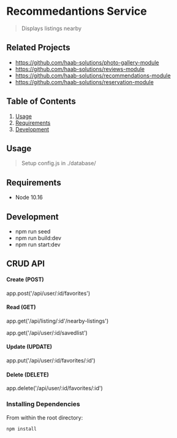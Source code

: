 # Recommedantions Service

> Displays listings nearby

## Related Projects

  - https://github.com/haab-solutions/photo-gallery-module
  - https://github.com/haab-solutions/reviews-module
  - https://github.com/haab-solutions/recommendations-module
  - https://github.com/haab-solutions/reservation-module

## Table of Contents

1. [Usage](#Usage)
1. [Requirements](#requirements)
1. [Development](#development)

## Usage

> Setup config.js in ./database/

## Requirements

- Node 10.16

## Development

- npm run seed
- npm run build:dev
- npm run start:dev

## CRUD API

#### Create (POST)
app.post('/api/user/:id/favorites') 

#### Read (GET)

app.get('/api/listing/:id'/nearby-listings') 

app.get('/api/user/:id/savedlist')

#### Update (UPDATE)
app.put('/api/user/:id/favorites/:id')

#### Delete (DELETE)
app.delete('/api/user/:id/favorites/:id')




### Installing Dependencies

From within the root directory:

```sh
npm install
```

